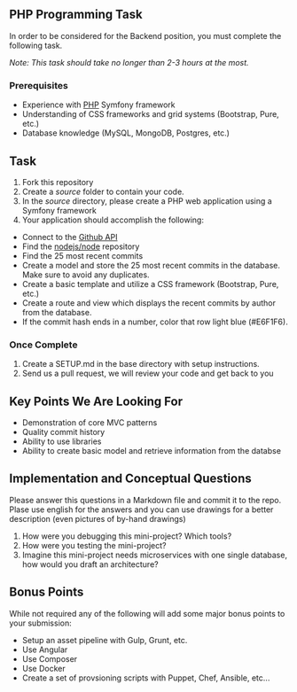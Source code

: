 ## PHP Programming Task

In order to be considered for the Backend position, you must complete the following task. 

*Note: This task should take no longer than 2-3 hours at the most.*

### Prerequisites

- Experience with [PHP](http://www.php.net) Symfony framework
- Understanding of CSS frameworks and grid systems (Bootstrap, Pure, etc.)
- Database knowledge (MySQL, MongoDB, Postgres, etc.)

## Task

1. Fork this repository
2. Create a *source* folder to contain your code. 
3. In the *source* directory, please create a PHP web application using a Symfony framework
4. Your application should accomplish the following:
  - Connect to the [Github API](http://developer.github.com/)
  - Find the [nodejs/node](https://github.com/nodejs/node) repository
  - Find the 25 most recent commits
  - Create a model and store the 25 most recent commits in the database. Make sure to avoid any duplicates.
  - Create a basic template and utilize a CSS framework (Bootstrap, Pure, etc.)
  - Create a route and view which displays the recent commits by author from the database. 
  - If the commit hash ends in a number, color that row light blue (#E6F1F6).
  
### Once Complete
1. Create a SETUP.md in the base directory with setup instructions.
2. Send us a pull request, we will review your code and get back to you

## Key Points We Are Looking For
  - Demonstration of core MVC patterns
  - Quality commit history
  - Ability to use libraries
  - Ability to create basic model and retrieve information from the databse
 
## Implementation and Conceptual Questions
Please answer this questions in a Markdown file and commit it to the repo.
Plase use english for the answers and you can use drawings for a better description (even pictures of by-hand drawings) 

1. How were you debugging this mini-project? Which tools?
2. How were you testing the mini-project?
3. Imagine this mini-project needs microservices with one single database, how would you draft an architecture? 

## Bonus Points
While not required any of the following will add some major bonus points to your submission:
- Setup an asset pipeline with Gulp, Grunt, etc.
- Use Angular
- Use Composer
- Use Docker
- Create a set of provsioning scripts with Puppet, Chef, Ansible, etc...
